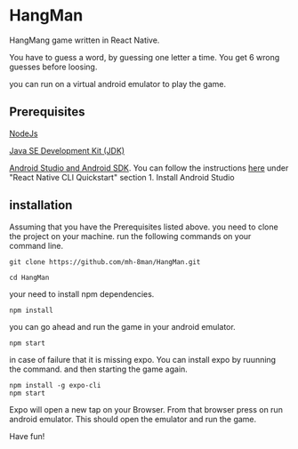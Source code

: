 # HangMan
HangMang game written in React Native.

You have to guess a word, by guessing one letter a time.
You get 6 wrong guesses before loosing.


you can run on a virtual android emulator to play the game.


## Prerequisites 

[NodeJs](https://nodejs.org/en/)

[Java SE Development Kit (JDK)](https://openjdk.java.net/projects/jdk8/)

[Android Studio and Android SDK](https://developer.android.com/studio). You can follow the instructions [here](https://reactnative.dev/docs/environment-setup) under "React Native CLI Quickstart" section 1. Install Android Studio 



## installation 


Assuming that you have the Prerequisites listed above.
you need to clone the project on your machine.
run the following commands on your command line.

```
git clone https://github.com/mh-8man/HangMan.git

cd HangMan
```

your need to install npm dependencies.

```
npm install

```
you can go ahead and run the game in your android emulator.

```
npm start

```

in case of failure that it is missing expo. You can install expo by ruunning the command. and then starting the game again.

```
npm install -g expo-cli
npm start
```

Expo will open a new tap on your Browser. From that browser press on run android emulator. This should open the emulator and run the game. 

Have fun!  
